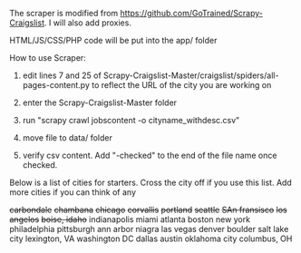 The scraper is modified from https://github.com/GoTrained/Scrapy-Craigslist. I will also add proxies.

HTML/JS/CSS/PHP code will be put into the app/ folder 

How to use Scraper:

1. edit lines 7 and 25 of Scrapy-Craigslist-Master/craigslist/spiders/all-pages-content.py to reflect the URL of the city you are working on 

2. enter the Scrapy-Craigslist-Master folder

3. run "scrapy crawl jobscontent -o cityname_withdesc.csv"
  
4. move file to data/ folder

5. verify csv content. Add "-checked" to the end of the file name once checked.

Below is a list of cities for starters. Cross the city off if you use this list. Add more cities if you can think of any

~~carbondale~~
~~chambana~~
~~chicago~~
~~corvallis~~
~~portland~~
~~seattle~~
~~SAn fransisco~~
~~los angelos~~
~~boise, idaho~~
indianapolis
miami
atlanta
boston
new york
philadelphia
pittsburgh
ann arbor
niagra
las vegas
denver
boulder
salt lake city
lexington, VA
washington DC
dallas
austin
oklahoma city
columbus, OH

